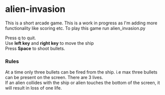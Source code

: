 # alien-invasion
This is a short arcade game. This is a work in progress as I'm adding more functionality like scoring etc.
To play this game run alien_invasion.py

Press q to quit. <br/>
Use **left key** and **right key** to move the ship<br/>
Press **Space** to shoot bullets.

<H3>Rules</h3>
 At a time only three bullets can be fired from the ship. i.e max three bullets can be present on the screen.
 There are 3 lives.</br>
 If an alien collides with the ship or alien touches the bottom of the screen, it will result in loss of one life.
